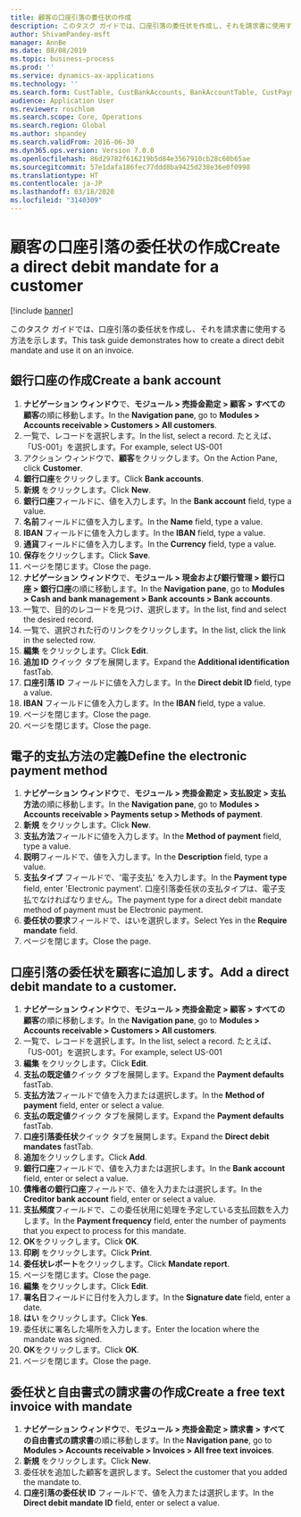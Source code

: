 ```yaml
---
title: 顧客の口座引落の委任状の作成
description: このタスク ガイドでは、口座引落の委任状を作成し、それを請求書に使用する方法を示します。
author: ShivamPandey-msft
manager: AnnBe
ms.date: 08/08/2019
ms.topic: business-process
ms.prod: ''
ms.service: dynamics-ax-applications
ms.technology: ''
ms.search.form: CustTable, CustBankAccounts, BankAccountTable, CustPaymMode, CustDirectDebitMandate, BankAccountTableLookUp, SrsReportViewerForm,  LogisticsAddressCityLookup, CustFreeInvoice, CustTableLookup
audience: Application User
ms.reviewer: roschlom
ms.search.scope: Core, Operations
ms.search.region: Global
ms.author: shpandey
ms.search.validFrom: 2016-06-30
ms.dyn365.ops.version: Version 7.0.0
ms.openlocfilehash: 86d29782f616219b5d84e3567910cb28c60b65ae
ms.sourcegitcommit: 57e1dafa186fec77ddd8ba9425d238e36e0f0998
ms.translationtype: HT
ms.contentlocale: ja-JP
ms.lasthandoff: 03/18/2020
ms.locfileid: "3140309"
---
```

# <a name="create-a-direct-debit-mandate-for-a-customer"></a><span data-ttu-id="f5a2f-103">顧客の口座引落の委任状の作成</span><span class="sxs-lookup"><span data-stu-id="f5a2f-103">Create a direct debit mandate for a customer</span></span>

[!include [banner](../../includes/banner.md)]

<span data-ttu-id="f5a2f-104">このタスク ガイドでは、口座引落の委任状を作成し、それを請求書に使用する方法を示します。</span><span class="sxs-lookup"><span data-stu-id="f5a2f-104">This task guide demonstrates how to create a direct debit mandate and use it on an invoice.</span></span>


## <a name="create-a-bank-account"></a><span data-ttu-id="f5a2f-105">銀行口座の作成</span><span class="sxs-lookup"><span data-stu-id="f5a2f-105">Create a bank account</span></span>
1. <span data-ttu-id="f5a2f-106">**ナビゲーション ウィンドウ**で、**モジュール > 売掛金勘定 > 顧客 > すべての顧客**の順に移動します。</span><span class="sxs-lookup"><span data-stu-id="f5a2f-106">In the **Navigation pane**, go to **Modules > Accounts receivable > Customers > All customers**.</span></span>
2. <span data-ttu-id="f5a2f-107">一覧で、レコードを選択します。</span><span class="sxs-lookup"><span data-stu-id="f5a2f-107">In the list, select a record.</span></span> <span data-ttu-id="f5a2f-108">たとえば、「US-001」を選択します。</span><span class="sxs-lookup"><span data-stu-id="f5a2f-108">For example, select US-001</span></span>
3. <span data-ttu-id="f5a2f-109">アクション ウィンドウで、**顧客**をクリックします。</span><span class="sxs-lookup"><span data-stu-id="f5a2f-109">On the Action Pane, click **Customer**.</span></span>
4. <span data-ttu-id="f5a2f-110">**銀行口座**をクリックします。</span><span class="sxs-lookup"><span data-stu-id="f5a2f-110">Click **Bank accounts**.</span></span>
5. <span data-ttu-id="f5a2f-111">**新規** をクリックします。</span><span class="sxs-lookup"><span data-stu-id="f5a2f-111">Click **New**.</span></span>
6. <span data-ttu-id="f5a2f-112">**銀行口座**フィールドに、値を入力します。</span><span class="sxs-lookup"><span data-stu-id="f5a2f-112">In the **Bank account** field, type a value.</span></span>
7. <span data-ttu-id="f5a2f-113">**名前**フィールドに値を入力します。</span><span class="sxs-lookup"><span data-stu-id="f5a2f-113">In the **Name** field, type a value.</span></span>
8. <span data-ttu-id="f5a2f-114">**IBAN** フィールドに値を入力します。</span><span class="sxs-lookup"><span data-stu-id="f5a2f-114">In the **IBAN** field, type a value.</span></span>
9. <span data-ttu-id="f5a2f-115">**通貨**フィールドに値を入力します。</span><span class="sxs-lookup"><span data-stu-id="f5a2f-115">In the **Currency** field, type a value.</span></span>
10. <span data-ttu-id="f5a2f-116">**保存**をクリックします。</span><span class="sxs-lookup"><span data-stu-id="f5a2f-116">Click **Save**.</span></span>
11. <span data-ttu-id="f5a2f-117">ページを閉じます。</span><span class="sxs-lookup"><span data-stu-id="f5a2f-117">Close the page.</span></span>
12. <span data-ttu-id="f5a2f-118">**ナビゲーション ウィンドウ**で、**モジュール > 現金および銀行管理 > 銀行口座 > 銀行口座**の順に移動します。</span><span class="sxs-lookup"><span data-stu-id="f5a2f-118">In the **Navigation pane**, go to **Modules > Cash and bank management > Bank accounts > Bank accounts**.</span></span>
13. <span data-ttu-id="f5a2f-119">一覧で、目的のレコードを見つけ、選択します。</span><span class="sxs-lookup"><span data-stu-id="f5a2f-119">In the list, find and select the desired record.</span></span>
14. <span data-ttu-id="f5a2f-120">一覧で、選択された行のリンクをクリックします。</span><span class="sxs-lookup"><span data-stu-id="f5a2f-120">In the list, click the link in the selected row.</span></span>
15. <span data-ttu-id="f5a2f-121">**編集** をクリックします。</span><span class="sxs-lookup"><span data-stu-id="f5a2f-121">Click **Edit**.</span></span>
16. <span data-ttu-id="f5a2f-122">**追加 ID** クイック タブを展開します。</span><span class="sxs-lookup"><span data-stu-id="f5a2f-122">Expand the **Additional identification** fastTab.</span></span>
17. <span data-ttu-id="f5a2f-123">**口座引落 ID** フィールドに値を入力します。</span><span class="sxs-lookup"><span data-stu-id="f5a2f-123">In the **Direct debit ID** field, type a value.</span></span>
18. <span data-ttu-id="f5a2f-124">**IBAN** フィールドに値を入力します。</span><span class="sxs-lookup"><span data-stu-id="f5a2f-124">In the **IBAN** field, type a value.</span></span>
19. <span data-ttu-id="f5a2f-125">ページを閉じます。</span><span class="sxs-lookup"><span data-stu-id="f5a2f-125">Close the page.</span></span>
20. <span data-ttu-id="f5a2f-126">ページを閉じます。</span><span class="sxs-lookup"><span data-stu-id="f5a2f-126">Close the page.</span></span>

## <a name="define-the-electronic-payment-method"></a><span data-ttu-id="f5a2f-127">電子的支払方法の定義</span><span class="sxs-lookup"><span data-stu-id="f5a2f-127">Define the electronic payment method</span></span>
1. <span data-ttu-id="f5a2f-128">**ナビゲーション ウィンドウ**で、**モジュール > 売掛金勘定 > 支払設定 > 支払方法**の順に移動します。</span><span class="sxs-lookup"><span data-stu-id="f5a2f-128">In the **Navigation pane**, go to **Modules > Accounts receivable > Payments setup > Methods of payment**.</span></span>
2. <span data-ttu-id="f5a2f-129">**新規** をクリックします。</span><span class="sxs-lookup"><span data-stu-id="f5a2f-129">Click **New**.</span></span>
3. <span data-ttu-id="f5a2f-130">**支払方法**フィールドに値を入力します。</span><span class="sxs-lookup"><span data-stu-id="f5a2f-130">In the **Method of payment** field, type a value.</span></span>
4. <span data-ttu-id="f5a2f-131">**説明**フィールドで、値を入力します。</span><span class="sxs-lookup"><span data-stu-id="f5a2f-131">In the **Description** field, type a value.</span></span>
5. <span data-ttu-id="f5a2f-132">**支払タイプ** フィールドで、'電子支払' を入力します。</span><span class="sxs-lookup"><span data-stu-id="f5a2f-132">In the **Payment type** field, enter 'Electronic payment'.</span></span> <span data-ttu-id="f5a2f-133">口座引落委任状の支払タイプは、電子支払でなければなりません。</span><span class="sxs-lookup"><span data-stu-id="f5a2f-133">The payment type for a direct debit mandate method of payment must be Electronic payment.</span></span>
6. <span data-ttu-id="f5a2f-134">**委任状の要求**フィールドで、はいを選択します。</span><span class="sxs-lookup"><span data-stu-id="f5a2f-134">Select Yes in the **Require mandate** field.</span></span>
7. <span data-ttu-id="f5a2f-135">ページを閉じます。</span><span class="sxs-lookup"><span data-stu-id="f5a2f-135">Close the page.</span></span>

## <a name="add-a-direct-debit-mandate-to-a-customer"></a><span data-ttu-id="f5a2f-136">口座引落の委任状を顧客に追加します。</span><span class="sxs-lookup"><span data-stu-id="f5a2f-136">Add a direct debit mandate to a customer.</span></span>
1. <span data-ttu-id="f5a2f-137">**ナビゲーション ウィンドウ**で、**モジュール > 売掛金勘定 > 顧客 > すべての顧客**の順に移動します。</span><span class="sxs-lookup"><span data-stu-id="f5a2f-137">In the **Navigation pane**, go to **Modules > Accounts receivable > Customers > All customers**.</span></span>
2. <span data-ttu-id="f5a2f-138">一覧で、レコードを選択します。</span><span class="sxs-lookup"><span data-stu-id="f5a2f-138">In the list, select a record.</span></span> <span data-ttu-id="f5a2f-139">たとえば、「US-001」を選択します。</span><span class="sxs-lookup"><span data-stu-id="f5a2f-139">For example, select US-001</span></span>
3. <span data-ttu-id="f5a2f-140">**編集** をクリックします。</span><span class="sxs-lookup"><span data-stu-id="f5a2f-140">Click **Edit**.</span></span>
4. <span data-ttu-id="f5a2f-141">**支払の既定値**クイック タブを展開します。</span><span class="sxs-lookup"><span data-stu-id="f5a2f-141">Expand the **Payment defaults** fastTab.</span></span>
5. <span data-ttu-id="f5a2f-142">**支払方法**フィールドで値を入力または選択します。</span><span class="sxs-lookup"><span data-stu-id="f5a2f-142">In the **Method of payment** field, enter or select a value.</span></span>
6. <span data-ttu-id="f5a2f-143">**支払の既定値**クイック タブを展開します。</span><span class="sxs-lookup"><span data-stu-id="f5a2f-143">Expand the **Payment defaults** fastTab.</span></span>
7. <span data-ttu-id="f5a2f-144">**口座引落委任状**クイック タブを展開します。</span><span class="sxs-lookup"><span data-stu-id="f5a2f-144">Expand the **Direct debit mandates** fastTab.</span></span>
8. <span data-ttu-id="f5a2f-145">**追加**をクリックします。</span><span class="sxs-lookup"><span data-stu-id="f5a2f-145">Click **Add**.</span></span>
9. <span data-ttu-id="f5a2f-146">**銀行口座**フィールドで、値を入力または選択します。</span><span class="sxs-lookup"><span data-stu-id="f5a2f-146">In the **Bank account** field, enter or select a value.</span></span>
10. <span data-ttu-id="f5a2f-147">**債権者の銀行口座**フィールドで、値を入力または選択します。</span><span class="sxs-lookup"><span data-stu-id="f5a2f-147">In the **Creditor bank account** field, enter or select a value.</span></span>
11. <span data-ttu-id="f5a2f-148">**支払頻度**フィールドで、この委任状用に処理を予定している支払回数を入力します。</span><span class="sxs-lookup"><span data-stu-id="f5a2f-148">In the **Payment frequency** field, enter the number of payments that you expect to process for this mandate.</span></span>
12. <span data-ttu-id="f5a2f-149">**OK**をクリックします。</span><span class="sxs-lookup"><span data-stu-id="f5a2f-149">Click **OK**.</span></span>
13. <span data-ttu-id="f5a2f-150">**印刷** をクリックします。</span><span class="sxs-lookup"><span data-stu-id="f5a2f-150">Click **Print**.</span></span>
14. <span data-ttu-id="f5a2f-151">**委任状レポート**をクリックします。</span><span class="sxs-lookup"><span data-stu-id="f5a2f-151">Click **Mandate report**.</span></span>
15. <span data-ttu-id="f5a2f-152">ページを閉じます。</span><span class="sxs-lookup"><span data-stu-id="f5a2f-152">Close the page.</span></span>
16. <span data-ttu-id="f5a2f-153">**編集** をクリックします。</span><span class="sxs-lookup"><span data-stu-id="f5a2f-153">Click **Edit**.</span></span>
17. <span data-ttu-id="f5a2f-154">**署名日**フィールドに日付を入力します。</span><span class="sxs-lookup"><span data-stu-id="f5a2f-154">In the **Signature date** field, enter a date.</span></span>
18. <span data-ttu-id="f5a2f-155">**はい** をクリックします。</span><span class="sxs-lookup"><span data-stu-id="f5a2f-155">Click **Yes**.</span></span>
19. <span data-ttu-id="f5a2f-156">委任状に署名した場所を入力します。</span><span class="sxs-lookup"><span data-stu-id="f5a2f-156">Enter the location where the mandate was signed.</span></span>
20. <span data-ttu-id="f5a2f-157">**OK**をクリックします。</span><span class="sxs-lookup"><span data-stu-id="f5a2f-157">Click **OK**.</span></span>
21. <span data-ttu-id="f5a2f-158">ページを閉じます。</span><span class="sxs-lookup"><span data-stu-id="f5a2f-158">Close the page.</span></span>

## <a name="create-a-free-text-invoice-with-mandate"></a><span data-ttu-id="f5a2f-159">委任状と自由書式の請求書の作成</span><span class="sxs-lookup"><span data-stu-id="f5a2f-159">Create a free text invoice with mandate</span></span>
1. <span data-ttu-id="f5a2f-160">**ナビゲーション ウィンドウ**で、**モジュール > 売掛金勘定 > 請求書 > すべての自由書式の請求書**の順に移動します。</span><span class="sxs-lookup"><span data-stu-id="f5a2f-160">In the **Navigation pane**, go to **Modules > Accounts receivable > Invoices > All free text invoices**.</span></span>
2. <span data-ttu-id="f5a2f-161">**新規** をクリックします。</span><span class="sxs-lookup"><span data-stu-id="f5a2f-161">Click **New**.</span></span>
3. <span data-ttu-id="f5a2f-162">委任状を追加した顧客を選択します。</span><span class="sxs-lookup"><span data-stu-id="f5a2f-162">Select the customer that you added the mandate to.</span></span>
4. <span data-ttu-id="f5a2f-163">**口座引落の委任状 ID** フィールドで、値を入力または選択します。</span><span class="sxs-lookup"><span data-stu-id="f5a2f-163">In the **Direct debit mandate ID** field, enter or select a value.</span></span>

